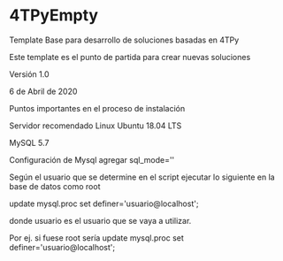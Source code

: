 # 4TPyEmpty

Template Base para desarrollo de soluciones basadas en 4TPy 

Este template es el punto de partida para crear nuevas soluciones

Versión 1.0

6 de Abril de 2020

Puntos importantes en el proceso de instalación

Servidor recomendado Linux Ubuntu 18.04 LTS

MySQL 5.7

Configuración de Mysql agregar sql_mode=''

Según el usuario que se determine en el script ejecutar lo siguiente en la base de datos como root

update mysql.proc set definer='usuario@localhost';

donde usuario es el usuario que se vaya a utilizar.

Por ej. si fuese root sería update mysql.proc set definer='usuario@localhost';
